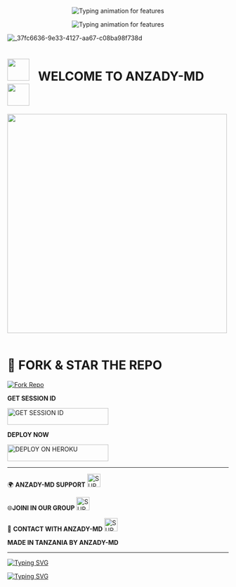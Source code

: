       
</h1>

<!-- Typing Animation -->
<p align="center">
  <img src="https://readme-typing-svg.demolab.com?font=Orbitron&weight=600&size=25&duration=4000&pause=1000&color=00F7FF&center=true&vCenter=true&width=500&lines=WELCOME+TO+ANZADY+MD" alt="Typing animation for features" />
</p>




      
</h1>
<!-- Typing Animation -->
<p align="center">
  <img src="https://readme-typing-svg.demolab.com?font=Orbitron&weight=600&size=25&duration=4000&pause=1000&color=00F7FF&center=true&vCenter=true&width=500&lines=CREATED+BY+ANZADY;ANZADY+TECH;POWERED+BY+ANZADY;FAST++SAFE+RELIABLE" alt="Typing animation for features" />
</p>


![_37fc6636-9e33-4127-aa67-c08ba98f738d](https://github.com/user-attachments/assets/e28d5ebf-2b5b-4d2f-a41f-ebeb6e5970b3)


   # <img src="https://user-images.githubusercontent.com/74038190/213844263-a8897a51-32f4-4b3b-b5c2-e1528b89f6f3.png" width="50px" /> &nbsp; WELCOME TO ANZADY-MD &nbsp; <img src="https://user-images.githubusercontent.com/74038190/213844263-a8897a51-32f4-4b3b-b5c2-e1528b89f6f3.png" width="50px" />



<img src="https://github.com/user-InShot_20250514_075822743/attachments/assets/ed7e2d38-caa3-4383-a7c2-4d6e75e8de0d)
" width="500">
<br><br>



# 🚀 **FORK & STAR THE REPO**
<a href="https://github.com/Anzad378/ANZADY-MD/fork">
  <img title="Fork Repo" src="https://img.shields.io/badge/Fork This Repo-black?style=for-the-badge&logo=git&logoColor=red"/>
</a>




 **GET SESSION ID**

<a href="https://loft-session-id-6.onrender.com/">
  <img title="GET SESSION ID" src="https://img.shields.io/badge/GET SESSION ID-HERE-green?style=for-the-badge&logo=render" width="230" height="38.45"/>
</a>




  **DEPLOY NOW**

<a href="https://dashboard.heroku.com/new?template=https://github.com/Anzad378/ANZADY-MD">
  <img title="DEPLOY ON HEROKU" src="https://img.shields.io/badge/DEPLOY-ON HEROKU-blue?style=for-the-badge&logo=heroku" width="230" height="38.100"/>
</a>


----------------------------------

 🌍 **ANZADY-MD SUPPORT**
<a href="https://whatsapp.com/channel/0029Vb6CC2dB4hdPp1CrYv0f">
  <img height="30" title="SUPPORT GROUP" src="https://img.shields.io/badge/Support channel-25D366?style=for-the-badge&logo=whatsapp&logoColor=white">
</a>


🌐**JOINI IN OUR GROUP** 
<a href="https://chat.whatsapp.com/FkBWBV2dsfFBoBSC61Sb7i">
  <img height="30" title="SUPPORT GROUP" src="https://img.shields.io/badge/join our group -25D366?style=for-the-badge&logo=whatsapp&logoColor=white">
</a>


📲 **CONTACT WITH ANZADY-MD**
<a href="https://wa.me/255654667145">
  <img height="30" title="SUPPORT GROUP" src="https://img.shields.io/badge/contact with me-25D366?style=for-the-badge&logo=whatsapp&logoColor=white">
</a>




**MADE IN TANZANIA BY ANZADY-MD**
 
 
 -------------------------------


[![Typing SVG](https://readme-typing-svg.herokuapp.com?font=Rockstar-ExtraBold&size=30&pause=1000&color=0000FF&center=true&vCenter=true&width=815&height=60&lines=▭+▬+▭+▬+▭+▬+▭+▬+▭+▬+▭)](https://git.io/typing-svg)


<a
 href="https://imgur.com/Z4XztN9">


 [![Typing SVG](https://readme-typing-svg.herokuapp.com?font=Rockstar-ExtraBold&size=30&pause=1000&color=0000FF&center=true&vCenter=true&width=815&height=60&lines=▭+▬+▭+▬+▭+▬+▭+▬+▭+▬+▭)](https://git.io/typing-svg)

